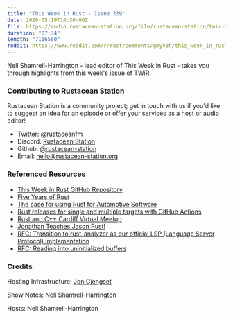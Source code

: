 ```yaml
---
title: "This Week in Rust - Issue 339"
date: 2020-05-19T14:30:00Z
file: https://audio.rustacean-station.org/file/rustacean-station/twir-2020-05-19.mp3
duration: "07:34"
length: "7116560"
reddit: https://www.reddit.com/r/rust/comments/gmyv8h/this_week_in_rust_339/
---
```


Nell Shamrell-Harrington - lead editor of This Week in Rust - takes you through highlights from this week's issue of TWiR.

<!--
The episode introduction goes here.
The first paragraph should ideally be short, and is used in various
places as a "short description" for the episode. Any subsequent
paragraphs show up as "expanded description".
-->

### Contributing to Rustacean Station

<!-- You can probably leave this as-is -->

Rustacean Station is a community project; get in touch with us if you'd like to suggest an idea for an episode or offer your services as a host or audio editor!

 - Twitter: [@rustaceanfm](https://twitter.com/rustaceanfm)
 - Discord: [Rustacean Station](https://discord.gg/cHc3Gyc)
 - Github: [@rustacean-station](https://github.com/rustacean-station/)
 - Email: [hello@rustacean-station.org](mailto:hello@rustacean-station.org)

### Referenced Resources

- [This Week in Rust GitHub Repository](https://github.com/emberian/this-week-in-rust)
- [Five Years of Rust](https://blog.rust-lang.org/2020/05/15/five-years-of-rust.html)
- [The case for using Rust for Automotive Software](https://medium.com/@sojan.james/the-case-for-using-rust-for-automotive-software-19400779f126)
- [Rust releases for single and multiple targets with GitHub Actions](https://mateuscosta.me/rust-releases-with-github-actions)
- [Rust and C++ Cardiff Virtual Meetup](https://www.youtube.com/watch?v=s8WMaVU3EBs&feature=youtu.be)
- [Jonathan Teaches Jason Rust!](https://www.youtube.com/watch?v=EzQ7YIIo1rY&feature=youtu.be)
- [RFC: Transition to rust-analyzer as our official LSP (Language Server Protocol) implementation](https://github.com/rust-lang/rfcs/pull/2912)
- [RFC: Reading into uninitialized buffers](https://github.com/rust-lang/rfcs/pull/2930)


### Credits

Hosting Infrastructure: [Jon Gjengset](https://twitter.com/jonhoo/)

Show Notes: [Nell Shamrell-Harrington](https://twitter.com/nellshamrell)

Hosts: Nell Shamrell-Harrington
